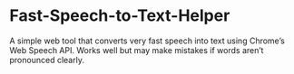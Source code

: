 # Fast-Speech-to-Text-Helper
A simple web tool that converts very fast speech into text using Chrome’s Web Speech API. Works well but may make mistakes if words aren’t pronounced clearly.

